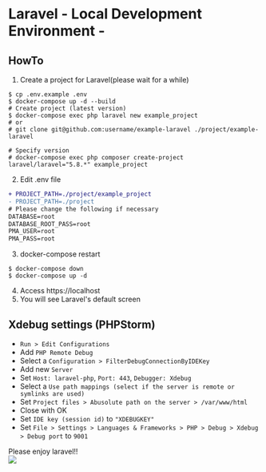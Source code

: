 # Laravel - Local Development Environment -
## HowTo
1. Create a project for Laravel(please wait for a while)

```
$ cp .env.example .env
$ docker-compose up -d --build
# Create project (latest version)
$ docker-compose exec php laravel new example_project
# or
# git clone git@github.com:username/example-laravel ./project/example-laravel

# Specify version
# docker-compose exec php composer create-project laravel/laravel="5.8.*" example_project
```

2. Edit .env file

```diff
+ PROJECT_PATH=./project/example_project
- PROJECT_PATH=./project
# Please change the following if necessary
DATABASE=root
DATABASE_ROOT_PASS=root
PMA_USER=root
PMA_PASS=root
```

3. docker-compose restart

```
$ docker-compose down
$ docker-compose up -d
```

4. Access https://localhost
5. You will see Laravel's default screen

## Xdebug settings (PHPStorm)
- `Run > Edit Configurations`  
- Add `PHP Remote Debug`  
- Select a `Configuration > FilterDebugConnectionByIDEKey`  
- Add new `Server`  
- Set `Host: laravel-php`, `Port: 443`, `Debugger: Xdebug`  
- Select a `Use path mappings (select if the server is remote or symlinks are used)`  
- Set `Project files > Abusolute path on the server > /var/www/html`  
- Close with OK  
- Set `IDE key (session id)` to `"XDEBUGKEY"`  
- Set `File > Settings > Languages & Frameworks > PHP > Debug > Xdebug > Debug port` to `9001`

Please enjoy laravel!!  
![](https://media.giphy.com/media/tIeCLkB8geYtW/giphy.gif)
